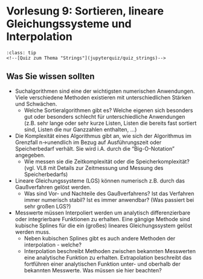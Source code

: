 # Vorlesung 9: Sortieren, lineare Gleichungssysteme und Interpolation

```{admonition} Hier geht zum Quiz...
:class: tip
<!--[Quiz zum Thema "Strings"](jupyterquiz/quiz_strings)-->

```

## Was Sie wissen sollten
* Suchalgorithmen sind eine der wichtigsten numerischen Anwendungen. Viele verschiedene Methoden existieren mit unterschiedlichen Stärken und Schwächen.
    * Welche Sortieralgorithmen gibt es? Welche eigenen sich besonders gut oder besonders schlecht für unterschiedliche Anwendungen (z.B. sehr lange oder sehr kurze Listen, Listen die bereits fast sortiert sind, Listen die nur Ganzzahlen enthalten, ...)
* Die Komplexität eines Algorithmus gibt an, wie sich der Algorithmus im Grenzfall n->unendlich im Bezug auf Ausführungszeit oder Speicherbedarf verhält. Sie wird i.A. durch die “Big-O-Notation” angegeben.  
    * Wie messen sie die Zeitkomplexität oder die Speicherkomplexität? (vgl. VL8 mit Details zur Zeitmessung und Messung des Speicherbedarfs)
* Lineare Gleichungssysteme (LGS) können numerisch z.B. durch das Gaußverfahren gelöst werden.
    * Was sind Vor- und Nachteile des Gaußverfahrens? Ist das Verfahren immer numerisch stabil? Ist es immer anwendbar? (Was passiert bei sehr großen LGS?)
* Messwerte müssen Interpoliert werden um analytisch differenzierbare oder integrierbare Funktionen zu erhalten. Eine gängige Methode sind kubische Splines für die ein (großes) lineares Gleichungssystem gelöst werden muss.
    * Neben kubischen Splines gibt es auch andere Methoden der interpolation - welche?
    * Interpolation beschreibt Methoden zwischen bekannten Messwerten eine analytische Funktion zu erhalten. Extrapolation beschreibt das fortführen einer analytischen Funktion unter- und oberhalb der bekannten Messwerte. Was müssen sie hier beachten?
